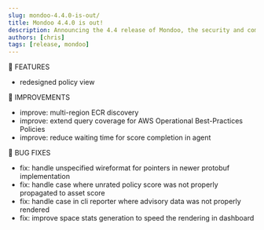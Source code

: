 ```yaml
---
slug: mondoo-4.4.0-is-out/
title: Mondoo 4.4.0 is out!
description: Announcing the 4.4 release of Mondoo, the security and compliance platform that prioritizes risks that matter most in your infrastructure.
authors: [chris]
tags: [release, mondoo]
---
```


:tada: FEATURES

- redesigned policy view

🧹 IMPROVEMENTS

- improve: multi-region ECR discovery
- improve: extend query coverage for AWS Operational Best-Practices Policies
- improve: reduce waiting time for score completion in agent

:bug: BUG FIXES

- fix: handle unspecified wireformat for pointers in newer protobuf implementation
- fix: handle case where unrated policy score was not properly propagated to asset score
- fix: handle case in cli reporter where advisory data was not properly rendered
- fix: improve space stats generation to speed the rendering in dashboard

